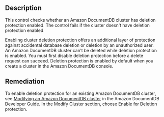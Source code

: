 ## Description
This control checks whether an Amazon DocumentDB cluster has deletion protection enabled. The control fails if the cluster doesn't have deletion protection enabled.

Enabling cluster deletion protection offers an additional layer of protection against accidental database deletion or deletion by an unauthorized user. An Amazon DocumentDB cluster can't be deleted while deletion protection is enabled. You must first disable deletion protection before a delete request can succeed. Deletion protection is enabled by default when you create a cluster in the Amazon DocumentDB console.

## Remediation

To enable deletion protection for an existing Amazon DocumentDB cluster, see [Modifying an Amazon DocumentDB cluster](https://docs.aws.amazon.com/documentdb/latest/developerguide/db-cluster-modify.html) in the Amazon DocumentDB Developer Guide. In the Modify Cluster section, choose Enable for Deletion protection.